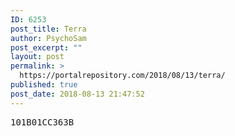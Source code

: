 ```yaml
---
ID: 6253
post_title: Terra
author: PsychoSam
post_excerpt: ""
layout: post
permalink: >
  https://portalrepository.com/2018/08/13/terra/
published: true
post_date: 2018-08-13 21:47:52
---
```

<pre>101B01CC363B</pre>